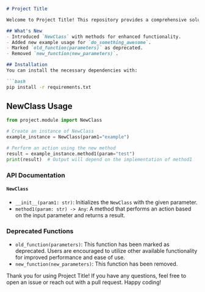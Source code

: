 ```markdown
# Project Title

Welcome to Project Title! This repository provides a comprehensive solution for [describe the project briefly]. Below you will find installation instructions, usage examples, and full API documentation.

## What's New
- Introduced `NewClass` with methods for enhanced functionality.
- Added new example usage for `do_something_awesome`.
- Marked `old_function(parameters)` as deprecated.
- Removed `new_function(new_parameters)`.

## Installation
You can install the necessary dependencies with:

```bash
pip install -r requirements.txt
```

## NewClass Usage

```python
from project.module import NewClass

# Create an instance of NewClass
example_instance = NewClass(param1="example")

# Perform an action using the new method
result = example_instance.method1(param="test")
print(result)  # Output will depend on the implementation of method1
```

### API Documentation
#### `NewClass`
- `__init__(param1: str)`: Initializes the `NewClass` with the given parameter.
- `method1(param: str) -> Any`: A method that performs an action based on the input parameter and returns a result.

### Deprecated Functions
- `old_function(parameters)`: This function has been marked as deprecated. Users are encouraged to utilize other available functionality for improved performance and ease of use.
- `new_function(new_parameters)`: This function has been removed.

Thank you for using Project Title! If you have any questions, feel free to open an issue or reach out with a pull request. Happy coding!
```